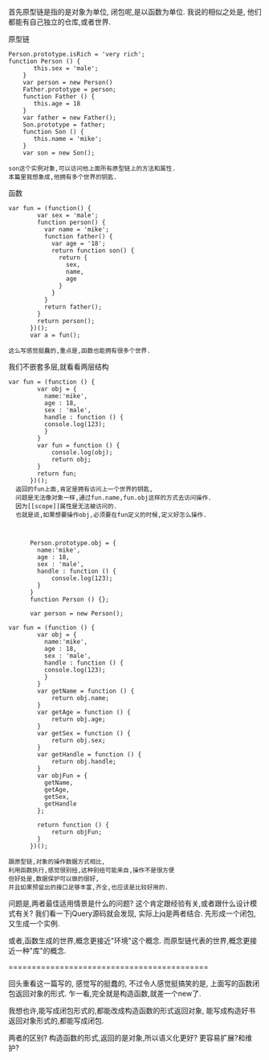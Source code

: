 首先原型链是指的是对象为单位,
闭包呢,是以函数为单位.
我说的相似之处是,
他们都能有自己独立的仓库,或者世界.

原型链
 ```
Person.prototype.isRich = 'very rich';
 function Person () {
     	this.sex = 'male';
     }
     var person = new Person()
     Father.prototype = person;
     function Father () {
     	this.age = 18
     }
     var father = new Father();
     Son.prototype = father;
     function Son () {
     	this.name = 'mike';
     }
     var son = new Son();

son这个实例对象,可以访问他上面所有原型链上的方法和属性.
本篇里我想象成,他拥有多个世界的钥匙.

```
函数
```
var fun = (function() {
        var sex = 'male';
        function person() {
          var name = 'mike';
          function father() {
            var age = '18';
            return function son() {
              return {
                sex,
                name,
                age
              }
            }
          }
          return father();
        }
        return person();
      })();
      var a = fun();

这么写感觉挺蠢的,重点是,函数也能拥有很多个世界.

```
我们不嵌套多层,就看看两层结构
```
var fun = (function () {
      	var obj = {
      	  name:'mike',
          age : 18,
          sex : 'male',
          handle : function () {
          console.log(123);
          }
      	}
      	var fun = function () {
      		console.log(obj);
      		return obj;
      	}
      	return fun;
      })();
  返回的fun上面,肯定是拥有访问上一个世界的钥匙,
  问题是无法像对象一样,通过fun.name,fun.obj这样的方式去访问操作.
  因为[[scope]]属性是无法被访问的.
  也就是说,如果想要操作obj,必须要在fun定义的时候,定义好怎么操作.
        


      Person.prototype.obj = {
        name:'mike',
        age : 18,
        sex : 'male',
        handle : function () {
        	console.log(123);
        }
      }
      function Person () {};
      
      var person = new Person();
```
```
var fun = (function () {
      	var obj = {
      	  name:'mike',
          age : 18,
          sex : 'male',
          handle : function () {
          console.log(123);
          }
      	}
      	var getName = function () {
      		return obj.name;
      	}
      	var getAge = function () {
      		return obj.age;
      	}
      	var getSex = function () {
      		return obj.sex;
      	}
      	var getHandle = function () {
      		return obj.handle;
      	}
      	var objFun = {
      	  getName,
      	  getAge,
      	  getSex,
      	  getHandle
      	};
      	
      	return function () {
      		return objFun;
      	}
      })();

跟原型链,对象的操作数据方式相比,
利用函数执行,感觉很别扭,这种别扭可能来自,操作不是很方便
但好处是,数据保护可以做的很好,
并且如果预留出的接口足够丰富,齐全,也应该是比较好用的.
```

问题是,两者最佳适用情景是什么的问题?
这个肯定跟经验有关,或者跟什么设计模式有关?
我们看一下jQuery源码就会发现,
实际上jq是两者结合.
先形成一个闭包,又生成一个实例.

或者,函数生成的世界,概念更接近"环境"这个概念.
而原型链代表的世界,概念更接近一种"库"的概念.


===========================================

回头重看这一篇写的,
感觉写的挺蠢的,
不过令人感觉挺搞笑的是,
上面写的函数闭包返回对象的形式.
乍一看,完全就是构造函数,就差一个new了.

我想也许,能写成闭包形式的,都能改成构造函数的形式返回对象,
能写成构造好书返回对象形式的,都能写成闭包.

两者的区别?
构造函数的形式,返回的是对象,所以语义化更好?
更容易扩展?和维护?
